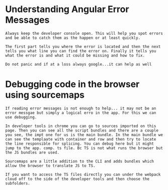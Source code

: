 # Understanding Angular Error Messages

    Always keep the developer console open. This will help you spot errors and be able to catch them as the happen or at least quickly.

    The first part tells you where the error is located and then the next tells you what line you can find the error on. Finally it tells you what the error is and what it could be missing and how to fix. 

    Do not panic and if at a loss always google...it can help as well

# Debugging code in the browser using sourcemaps

    If reading error messages is not enough to help... it may not be an error messgae but simply a logical erro in the app. For this we can use debugging. 

    In developer tools in chrome you can go to sources imported on this page. Then you can see all the script bundles and there are a couple you see, the impt one for us is the main bundle. In the main bundle we can see the templaate with container and row and then try to locate the line responsible for splicing. You can debug here but it might jump to the app. comp. ts file. Bc TS is not what runs the browser but the JS bundles are used. 

    Sourcemaps are a little addition to the CLI and adds bundles which allow the browser to translate JS to TS. 

    If you want to access the TS files directly you can under the webpack cloud off to the side of the developer tools and then choose the subfolders. 